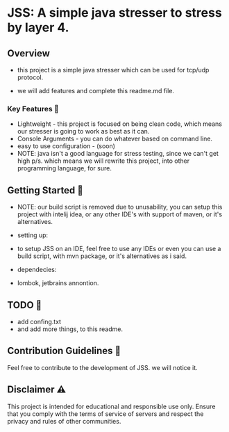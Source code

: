 # JSS: A simple java stresser to stress by layer 4.

## Overview

- this project is a simple java stresser which can be used for tcp/udp protocol.

- we will add features and complete this readme.md file.


### Key Features 🚀

- Lightweight - this project is focused on being clean code, which means our stresser is going to work as best as it can.
- Console Arguments - you can do whatever based on command line.
- easy to use configuration - (soon)
- NOTE: java isn't a good language for stress testing, since we can't get high p/s. which means we will rewrite this project, into other programming language, for sure.

## Getting Started 🚧

- NOTE: our build script is removed due to unusability, you can setup this project with intelij idea, or any other IDE's with support of maven, or it's alternatives.

- setting up:
- to setup JSS on an IDE, feel free to use any IDEs or even you can use a build script, with mvn package, or it's alternatives as i said.
- dependecies:
- lombok, jetbrains annontion.

## TODO 📝
- add confing.txt
- and add more things, to this readme.

## Contribution Guidelines 🤝

Feel free to contribute to the development of JSS. we will notice it.

## Disclaimer ⚠️

This project is intended for educational and responsible use only. Ensure that you comply with the terms of service of servers and respect the privacy and rules of other communities.
